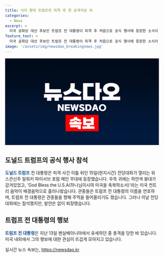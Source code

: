 ```yaml
---
title: 사각 붕대 트럼프의 피격 후 첫 공개석상 귀
categories:
  - News
excerpt: >
  미국 공화당 대선 후보인 트럼프 전 대통령이 피격 후 처음으로 공식 행사에 등장한 소식이 전해졌다. 이틀 뒤 전당대회가 열린 위스콘신주 밀워키 파이서브에서 등장한 그는 피격으로 오른쪽 귀에 붕대를 감았지만, 관중들의 환호와 God Bless the U.S.A 음악 속에 주먹을 들어올리며 모습을 드러냈다. 발언은 없이 퇴장했으나, 이는 사람들에게 큰 관심을 불러일으켰다.
feature_text: >
  미국 공화당 대선 후보인 트럼프 전 대통령이 피격 후 처음으로 공식 행사에 등장한 소식이 전해졌다. 이틀 뒤 전당대회가 열린 위스콘신주 밀워키 파이서브에서 등장한 그는 피격으로 오른쪽 귀에 붕대를 감았지만, 관중들의 환호와 God Bless the U.S.A 음악 속에 주먹을 들어올리며 모습을 드러냈다. 발언은 없이 퇴장했으나, 이는 사람들에게 큰 관심을 불러일으켰다.
image: '/assets/img/newsdao_breakingnews.jpg'
---
```


<p><img src="/assets/img/newsdao_breakingnews.jpg" alt="pcversion 속보" /></p>

<h2 data-ke-size="size26">도널드 트럼프의 공식 행사 참석</h2>

<p data-ke-size="size16"><b><span style="color: #1a5490;">도널드 트럼프</span></b> 전 대통령은 피격 사건 이틀 뒤인 15일(현지시간) 전당대회가 열리는 위스콘신주 밀워키 파이서브 포럼 메인 무대에 등장했습니다. 우측 귀에는 하얀색 붕대가 감겨있었고, 'God Bless the U.S.A(하나님이시여 미국을 축복하소서)'라는 미국 컨트리 음악이 배경음악으로 흘러나왔습니다. 관중들은 트럼프 전 대통령의 이름을 연호하며, 트럼프 전 대통령은 관중들을 향해 주먹을 들어올리기도 했습니다. 그러나 이날 전당대회에는 참석했지만, 발언은 없이 퇴장했습니다.</p>

<h2 data-ke-size="size26">트럼프 전 대통령의 행보</h2>

<p data-ke-size="size16"><b><span style="color: #1a5490;">트럼프 전 대통령</span></b>은 지난 13일 펜실베이니아에서 유세하던 중 총격을 당한 바 있습니다. 미국 내외에서 그의 행보에 대한 관심이 뜨겁게 모아지고 있습니다.</p>
실시간 뉴스 속보는, <a href="https://newsdao.kr" rel="dofollow">https://newsdao.kr</a>


